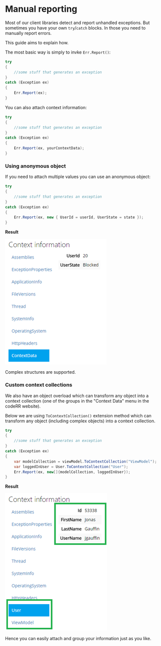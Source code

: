 Manual reporting
================

Most of our client libraries detect and report unhandled exceptions. But sometimes you have your own `try`/`catch` blocks. In those you need to manually report errors.

This guide aims to explain how.

The most basic way is simply to invke `Err.Report()`:

```csharp
try
{
    //some stuff that generates an exception
}
catch (Exception ex)
{
    Err.Report(ex);
}
```

You can also attach context information:

```csharp
try
{
    //some stuff that generates an exception
}
catch (Exception ex)
{
    Err.Report(ex, yourContextData);
}
```


### Using anonymous object

If you need to attach multiple values you can use an anonymous object:

```csharp
try
{
    //some stuff that generates an exception
}
catch (Exception ex)
{
    Err.Report(ex, new { UserId = userId, UserState = state });
}
```

**Result**

![](anonymous-object.png)

Complex structures are supported.

### Custom context collections

We also have an object overload which can transform any object into a context collection (one of the groups in the "Context Data" menu in the codeRR website).

Below we are using `ToContextCollection()` extension method which can transform any object (including complex objects) into a context collection.


```csharp
try
{
    //some stuff that generates an exception
}
catch (Exception ex)
{
    var modelCollection = viewModel.ToContextCollection("ViewModel");
    var loggedInUser = User.ToContextCollection("User");
    Err.Report(ex, new[]{modelCollection, loggedInUser});
}
```

**Result**

![](attach_multiple_collections.png)

Hence you can easily attach and group your information just as you like.